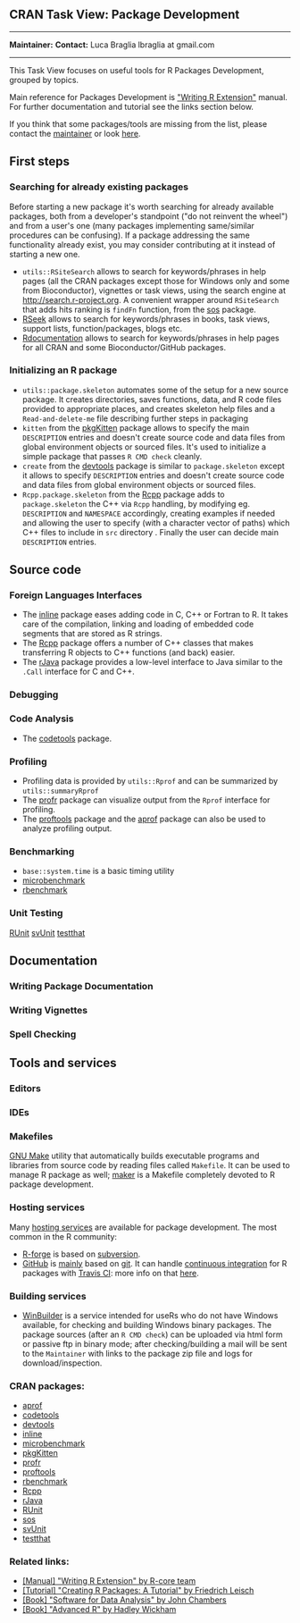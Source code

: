 CRAN Task View: Package Development
-----------------------------------

  ------------------------------------ ------------------------------------
  **Maintainer:**                      **Contact:**
  Luca Braglia                         lbraglia at gmail.com
  ------------------------------------ ------------------------------------

This Task View focuses on useful tools for R Packages Development,
grouped by topics.

Main reference for Packages Development is ["Writing R
Extension"](http://cran.rstudio.com/doc/manuals/R-exts.html) manual. For
further documentation and tutorial see the links section below.

If you think that some packages/tools are missing from the list, please
contact the [maintainer](mailto:lbraglia@gmail.com) or look
[here](http://github.com/lbraglia/PackageDevelopmentTaskView/blob/master/CONTRIBUTING.md).

First steps
-----------

### Searching for already existing packages

Before starting a new package it's worth searching for already available
packages, both from a developer's standpoint ("do not reinvent the
wheel") and from a user's one (many packages implementing same/similar
procedures can be confusing). If a package addressing the same
functionality already exist, you may consider contributing at it instead
of starting a new one.

-   `utils::RSiteSearch` allows to search for keywords/phrases in help
    pages (all the CRAN packages except those for Windows only and some
    from Bioconductor), vignettes or task views, using the search engine
    at <http://search.r-project.org>. A convenient wrapper around
    `RSiteSearch` that adds hits ranking is `findFn` function, from the
    [sos](http://cran.rstudio.com/web/packages/sos/index.html) package.
-   [RSeek](http://rseek.org/) allows to search for keywords/phrases in
    books, task views, support lists, function/packages, blogs etc.
-   [Rdocumentation](http://rdocumentation.org/) allows to search for
    keywords/phrases in help pages for all CRAN and some
    Bioconductor/GitHub packages.

### Initializing an R package

-   `utils::package.skeleton` automates some of the setup for a new
    source package. It creates directories, saves functions, data, and R
    code files provided to appropriate places, and creates skeleton help
    files and a `Read-and-delete-me` file describing further steps in
    packaging
-   `kitten` from the
    [pkgKitten](http://cran.rstudio.com/web/packages/pkgKitten/index.html)
    package allows to specify the main `DESCRIPTION` entries and doesn't
    create source code and data files from global environment objects or
    sourced files. It's used to initialize a simple package that passes
    `R CMD check` cleanly.
-   `create` from the
    [devtools](http://cran.rstudio.com/web/packages/devtools/index.html)
    package is similar to `package.skeleton` except it allows to specify
    `DESCRIPTION` entries and doesn't create source code and data files
    from global environment objects or sourced files.
-   `Rcpp.package.skeleton` from the
    [Rcpp](http://cran.rstudio.com/web/packages/Rcpp/index.html) package
    adds to `package.skeleton` the C++ via `Rcpp` handling, by modifying
    eg. `DESCRIPTION` and `NAMESPACE` accordingly, creating examples if
    needed and allowing the user to specify (with a character vector of
    paths) which C++ files to include in `src` directory . Finally the
    user can decide main `DESCRIPTION` entries.

Source code
-----------

### Foreign Languages Interfaces

-   The [inline](http://cran.rstudio.com/web/packages/inline/index.html)
    package eases adding code in C, C++ or Fortran to R. It takes care
    of the compilation, linking and loading of embedded code segments
    that are stored as R strings.
-   The [Rcpp](http://cran.rstudio.com/web/packages/Rcpp/index.html)
    package offers a number of C++ classes that makes transferring R
    objects to C++ functions (and back) easier.
-   The [rJava](http://cran.rstudio.com/web/packages/rJava/index.html)
    package provides a low-level interface to Java similar to the
    `.Call` interface for C and C++.

### Debugging

### Code Analysis

-   The
    [codetools](http://cran.rstudio.com/web/packages/codetools/index.html)
    package.

### Profiling

-   Profiling data is provided by `utils::Rprof` and can be summarized
    by `utils::summaryRprof`
-   The [profr](http://cran.rstudio.com/web/packages/profr/index.html)
    package can visualize output from the `Rprof` interface for
    profiling.
-   The
    [proftools](http://cran.rstudio.com/web/packages/proftools/index.html)
    package and the
    [aprof](http://cran.rstudio.com/web/packages/aprof/index.html)
    package can also be used to analyze profiling output.

### Benchmarking

-   `base::system.time` is a basic timing utility
-   [microbenchmark](http://cran.rstudio.com/web/packages/microbenchmark/index.html)
-   [rbenchmark](http://cran.rstudio.com/web/packages/rbenchmark/index.html)

### Unit Testing

[RUnit](http://cran.rstudio.com/web/packages/RUnit/index.html)
[svUnit](http://cran.rstudio.com/web/packages/svUnit/index.html)
[testthat](http://cran.rstudio.com/web/packages/testthat/index.html)

Documentation
-------------

### Writing Package Documentation

### Writing Vignettes

### Spell Checking

Tools and services
------------------

### Editors

### IDEs

### Makefiles

[GNU Make](http://www.gnu.org/software/make/) utility that automatically
builds executable programs and libraries from source code by reading
files called `Makefile`. It can be used to manage R package as well;
[maker](http://github.com/ComputationalProteomicsUnit/maker) is a
Makefile completely devoted to R package development.

### Hosting services

Many [hosting
services](http://en.wikipedia.org/wiki/Comparison_of_open-source_software_hosting_facilities)
are available for package development. The most common in the R
community:

-   [R-forge](http://r-forge.r-project.org/) is based on
    [subversion](http://subversion.apache.org/).
-   [GitHub](http://github.com/) is
    [mainly](http://help.github.com/articles/support-for-subversion-clients)
    based on [git](http://git-scm.com/). It can handle [continuous
    integration](http://en.wikipedia.org/wiki/Continuous_integration)
    for R packages with [Travis CI](http://travis-ci.org/): more info on
    that [here](http://github.com/craigcitro/r-travis).

### Building services

-   [WinBuilder](http://win-builder.r-project.org/) is a service
    intended for useRs who do not have Windows available, for checking
    and building Windows binary packages. The package sources (after an
    `R CMD check`) can be uploaded via html form or passive ftp in
    binary mode; after checking/building a mail will be sent to the
    `Maintainer` with links to the package zip file and logs for
    download/inspection.

### CRAN packages:

-   [aprof](http://cran.rstudio.com/web/packages/aprof/index.html)
-   [codetools](http://cran.rstudio.com/web/packages/codetools/index.html)
-   [devtools](http://cran.rstudio.com/web/packages/devtools/index.html)
-   [inline](http://cran.rstudio.com/web/packages/inline/index.html)
-   [microbenchmark](http://cran.rstudio.com/web/packages/microbenchmark/index.html)
-   [pkgKitten](http://cran.rstudio.com/web/packages/pkgKitten/index.html)
-   [profr](http://cran.rstudio.com/web/packages/profr/index.html)
-   [proftools](http://cran.rstudio.com/web/packages/proftools/index.html)
-   [rbenchmark](http://cran.rstudio.com/web/packages/rbenchmark/index.html)
-   [Rcpp](http://cran.rstudio.com/web/packages/Rcpp/index.html)
-   [rJava](http://cran.rstudio.com/web/packages/rJava/index.html)
-   [RUnit](http://cran.rstudio.com/web/packages/RUnit/index.html)
-   [sos](http://cran.rstudio.com/web/packages/sos/index.html)
-   [svUnit](http://cran.rstudio.com/web/packages/svUnit/index.html)
-   [testthat](http://cran.rstudio.com/web/packages/testthat/index.html)

### Related links:

-   [[Manual] "Writing R Extension" by R-core
    team](http://cran.rstudio.com/doc/manuals/R-exts.html)
-   [[Tutorial] "Creating R Packages: A Tutorial" by Friedrich
    Leisch](http://cran.rstudio.com/doc/contrib/Leisch-CreatingPackages.pdf)
-   [[Book] "Software for Data Analysis" by John
    Chambers](http://www.springer.com/mathematics/computational+science+%26+engineering/book/978-0-387-75935-7)
-   [[Book] "Advanced R" by Hadley Wickham](http://adv-r.had.co.nz)

